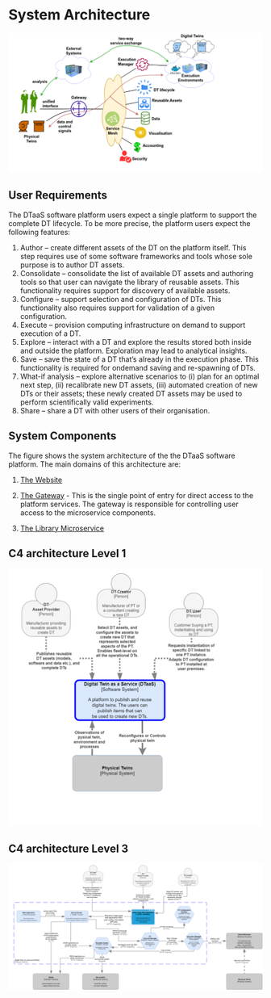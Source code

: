 # System  Architecture
![System architecture](architecture.png)
##  User Requirements

The DTaaS software platform users expect a single platform
to support the complete DT lifecycle. To be more precise, the platform users expect the following features:

1. Author – create different assets of the DT on the
platform itself. This step requires use of some software
frameworks and tools whose sole purpose is to author
DT assets.
1. Consolidate – consolidate the list of available DT assets
and authoring tools so that user can navigate the library
of reusable assets. This functionality requires support
for discovery of available assets.
3. Configure – support selection and configuration of
DTs. This functionality also requires support for validation of a given configuration.
4. Execute – provision computing infrastructure on demand to support execution of a DT.
5. Explore – interact with a DT and explore the results
stored both inside and outside the platform. Exploration
may lead to analytical insights.
6. Save – save the state of a DT that’s already in the
execution phase. This functionality is required for ondemand saving and re-spawning of DTs.
7. What-if analysis – explore alternative scenarios to (i)
plan for an optimal next step, (ii) recalibrate new DT
assets, (iii) automated creation of new DTs or their
assets; these newly created DT assets may be used to
perform scientifically valid experiments.
8. Share – share a DT with other users of their organisation.

##  System Components

The figure shows the system architecture of the the DTaaS software platform. The main domains of this architecture are:

1. [The Website](docs\developer\system\client.md)

2. [The Gateway](https://github.com/INTO-CPS-Association/DTaaS/tree/feature/distributed-demo/servers/config/gateway#the-gateway-server) - This is the single point of entry for direct access to the platform services. The gateway is responsible for controlling user access to the microservice components.

3. [The Library Microservice](docs\developer\system\lib-ms.md)

## C4 architecture Level 1
![Alt text](c4l1.png)

## C4 architecture Level 3 
![Detailed C4 architecture](c4l3.png)


